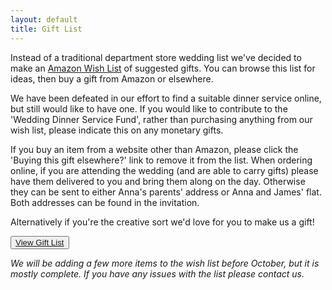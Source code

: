 ```yaml
---
layout: default
title: Gift List
---
```


Instead of a traditional department store wedding list we've decided to make an [Amazon Wish List](http://www.amazon.co.uk/gp/registry/wishlist/GJLCRFRZ7WPB/) of suggested gifts. You can browse this list for ideas, then buy a gift from Amazon or elsewhere.

We have been defeated in our effort to find a suitable dinner service online, but still would like to have one. If you would like to contribute to the 'Wedding Dinner Service Fund', rather than purchasing anything from our wish list, please indicate this on any monetary gifts.

If you buy an item from a website other than Amazon, please click the 'Buying this gift elsewhere?' link to remove it from the list. When ordering online, if you are attending the wedding (and are able to carry gifts) please have them delivered to you and bring them along on the day. Otherwise they can be sent to either Anna's parents' address or Anna and James' flat. Both addresses can be found in the invitation.

Alternatively if you're the creative sort we'd love for you to make us a gift!

<button name ="RSVP" class="giftlist-button" type="button"><a href="http://www.amazon.co.uk/gp/registry/wishlist/GJLCRFRZ7WPB/" target="_blank">View Gift List</a></button>

*We will be adding a few more items to the wish list before October, but it is mostly complete. If you have any issues with the list please contact us.*
